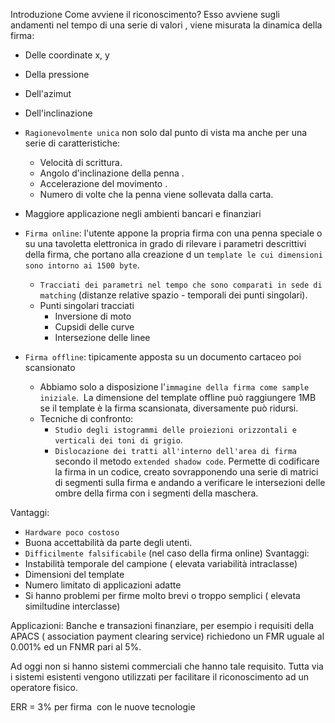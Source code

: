 Introduzione
Come avviene il riconoscimento? Esso avviene sugli andamenti nel tempo di una serie di valori , viene misurata la dinamica della firma:
- Delle coordinate x, y
- Della pressione
- Dell'azimut
- Dell'inclinazione

- `Ragionevolmente unica` non solo dal punto di vista ma anche per una serie di caratteristiche:
	- Velocità di scrittura.
	- Angolo d'inclinazione della penna .
	- Accelerazione del movimento .
	- Numero di volte che la penna viene sollevata dalla carta.
- Maggiore applicazione negli ambienti bancari e finanziari
- `Firma online`:
	l'utente appone la propria firma con una penna speciale o su una tavoletta elettronica in grado di rilevare i parametri descrittivi della firma, che portano alla creazione d un `template le cui dimensioni sono intorno ai 1500 byte`.
	- `Tracciati dei parametri nel tempo che sono comparati in sede di matching` (distanze relative spazio - temporali dei punti singolari).
	- Punti singolari tracciati
		- Inversione di moto
		- Cupsidi delle curve
		- Intersezione delle linee
- `Firma offline`: tipicamente apposta su un documento cartaceo poi scansionato
	- Abbiamo solo a disposizione l'`immagine della firma come sample iniziale`.  La dimensione del template offline può raggiungere 1MB se il template è la firma scansionata, diversamente può ridursi.
	- Tecniche di confronto:
		- `Studio degli istogrammi delle proiezioni orizzontali e verticali dei toni di grigio`.
		- `Dislocazione dei tratti all'interno dell'area di firma` secondo il metodo `extended shadow code`. Permette di codificare la firma in un codice, creato sovrapponendo una serie di matrici di segmenti sulla firma e andando a verificare le intersezioni delle ombre della firma con i segmenti della maschera.

Vantaggi:
- `Hardware poco costoso`
- Buona accettabilità da parte degli utenti.
- `Difficilmente falsificabile` (nel caso della firma online)
Svantaggi:
- Instabilità temporale del campione ( elevata variabilità intraclasse)
- Dimensioni del template
- Numero limitato di applicazioni adatte
- Si hanno problemi per firme molto brevi o troppo semplici ( elevata similtudine interclasse)

Applicazioni:
Banche e transazioni finanziare, per esempio i requisiti della APACS ( association payment clearing service) richiedono un FMR uguale al 0.001% ed un FNMR pari al 5%.

Ad oggi non si hanno sistemi commerciali che hanno tale requisito. Tutta via i sistemi esistenti vengono utilizzati per facilitare il riconoscimento ad un operatore fisico.

ERR = 3% per firma  con le nuove tecnologie